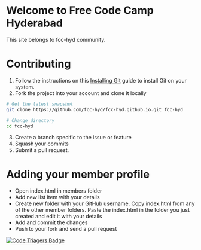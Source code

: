 # Welcome to Free Code Camp Hyderabad

This site belongs to fcc-hyd community.

# Contributing

1. Follow the instructions on this [Installing Git](https://git-scm.com/book/en/v2/Getting-Started-Installing-Git) guide to install Git on your system.
2. Fork the project into your account and clone it locally
  ```bash
  # Get the latest snapshot
  git clone https://github.com/fcc-hyd/fcc-hyd.github.io.git fcc-hyd

  # Change directory
  cd fcc-hyd
  ```
3. Create a branch specific to the issue or feature
4. Squash your commits
5. Submit a pull request.

# Adding your member profile

* Open index.html in members folder
* Add new list item with your details
* Create new folder with your GitHub username. Copy index.html from any of the other member folders. Paste the index.html in the folder you just created and edit it with your details
* Add and commit the changes
* Push to your fork and send a pull request

[![Code Triagers Badge](https://www.codetriage.com/fcc-hyd/fcc-hyd.github.io/badges/users.svg)](https://www.codetriage.com/fcc-hyd/fcc-hyd.github.io)

